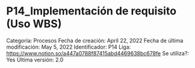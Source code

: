 # P14_Implementación de requisito (Uso WBS)

Categoría: Procesos
Fecha de creación: April 22, 2022
Fecha de última modificación: May 5, 2022
Identificador: P14
Liga: https://www.notion.so/a447a0788f87415abd4469638bc678fe
Se utiliza?: Yes
Última versión: 2.0